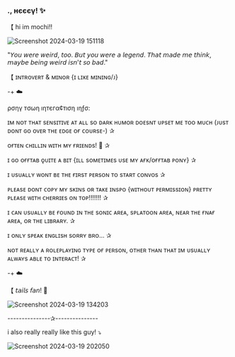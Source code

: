 ### ., нєєєγ! ✨
【 hi im mochi!!


![Screenshot 2024-03-19 151118](https://github.com/mochitails/mochitails/assets/162510444/d855de8b-6b44-4b6d-ac0a-763e4158e5bd)


"𝘠𝘰𝘶 𝘸𝘦𝘳𝘦 𝘸𝘦𝘪𝘳𝘥, 𝘵𝘰𝘰. 𝘉𝘶𝘵 𝘺𝘰𝘶 𝘸𝘦𝘳𝘦 𝘢 𝘭𝘦𝘨𝘦𝘯𝘥. 𝘛𝘩𝘢𝘵 𝘮𝘢𝘥𝘦 𝘮𝘦 𝘵𝘩𝘪𝘯𝘬, 𝘮𝘢𝘺𝘣𝘦 𝘣𝘦𝘪𝘯𝘨 𝘸𝘦𝘪𝘳𝘥 𝘪𝘴𝘯'𝘵 𝘴𝘰 𝘣𝘢𝘥."

【 ɪɴᴛʀᴏᴠᴇʀᴛ & ᴍɪɴᴏʀ {ɪ ʟɪᴋᴇ ᴍɪɴɪɴɢ/ᴊ}

-+ ☁️

ρσηγ тσωη ıηтєгα¢тıση ıηƒσ:

ɪᴍ ɴᴏᴛ ᴛʜᴀᴛ sᴇɴsɪᴛɪᴠᴇ ᴀᴛ ᴀʟʟ sᴏ ᴅᴀʀᴋ ʜᴜᴍᴏʀ ᴅᴏᴇsɴᴛ ᴜᴘsᴇᴛ ᴍᴇ ᴛᴏᴏ ᴍᴜᴄʜ (ᴊᴜsᴛ ᴅᴏɴᴛ ɢᴏ ᴏᴠᴇʀ ᴛʜᴇ ᴇᴅɢᴇ ᴏғ ᴄᴏᴜʀsᴇ-) ✰

ᴏғᴛᴇɴ ᴄʜɪʟʟɪɴ ᴡɪᴛʜ ᴍʏ ғʀɪᴇɴᴅs! 🩵 ✰

ɪ ɢᴏ ᴏғғᴛᴀʙ ǫᴜɪᴛᴇ ᴀ ʙɪᴛ {ɪʟʟ sᴏᴍᴇᴛɪᴍᴇs ᴜsᴇ ᴍʏ ᴀғᴋ/ᴏғғᴛᴀʙ ᴘᴏɴʏ} ✰

ɪ ᴜsᴜᴀʟʟʏ ᴡᴏɴᴛ ʙᴇ ᴛʜᴇ ғɪʀsᴛ ᴘᴇʀsᴏɴ ᴛᴏ sᴛᴀʀᴛ ᴄᴏɴᴠᴏs ✰

ᴘʟᴇᴀsᴇ ᴅᴏɴᴛ ᴄᴏᴘʏ ᴍʏ sᴋɪɴs ᴏʀ ᴛᴀᴋᴇ ɪɴsᴘᴏ {ᴡɪᴛʜᴏᴜᴛ ᴘᴇʀᴍɪssɪᴏɴ} ᴘʀᴇᴛᴛʏ ᴘʟᴇᴀsᴇ ᴡɪᴛʜ ᴄʜᴇʀʀɪᴇs ᴏɴ ᴛᴏᴘ!!!!!!! ✰

ɪ ᴄᴀɴ ᴜsᴜᴀʟʟʏ ʙᴇ ғᴏᴜɴᴅ ɪɴ ᴛʜᴇ sᴏɴɪᴄ ᴀʀᴇᴀ, sᴘʟᴀᴛᴏᴏɴ ᴀʀᴇᴀ, ɴᴇᴀʀ ᴛʜᴇ ғɴᴀғ ᴀʀᴇᴀ, ᴏʀ ᴛʜᴇ ʟɪʙʀᴀʀʏ. ✰

ɪ ᴏɴʟʏ sᴘᴇᴀᴋ ᴇɴɢʟɪsʜ sᴏʀʀʏ ʙʀᴏ... ✰

ɴᴏᴛ ʀᴇᴀʟʟʏ ᴀ ʀᴏʟᴇᴘʟᴀʏɪɴɢ ᴛʏᴘᴇ ᴏғ ᴘᴇʀsᴏɴ, ᴏᴛʜᴇʀ ᴛʜᴀɴ ᴛʜᴀᴛ ɪᴍ ᴜsᴜᴀʟʟʏ ᴀʟᴡᴀʏs ᴀʙʟᴇ ᴛᴏ ɪɴᴛᴇʀᴀᴄᴛ! ✰

-+ ☁️



【 𝘵𝘢𝘪𝘭𝘴 𝘧𝘢𝘯! 
🍻

![Screenshot 2024-03-19 134203](https://github.com/mochitails/mochitails/assets/162510444/aaeefb46-b432-4cc9-8e85-9353b23f5c16)


---------------✰---------------


i also really really like this guy! ⤵

![Screenshot 2024-03-19 202050](https://github.com/mochitails/mochitails/assets/162510444/cd03fe08-95c7-4a15-be27-7f0208e32dca)

<!--
**mochitails/mochitails** is a ✨ _special_ ✨ repository because its `README.md` (this file) appears on your GitHub profile.


